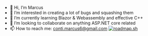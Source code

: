 - 👋 Hi, I’m Marcus
- 👀 I’m interested in creating a lot of bugs and squashing them
- 🌱 I’m currently learning Blazor & Webassembly and effective C++
- 💞️ I’m looking to collaborate on anything ASP.NET core related
- 📫 How to reach me: conti.marcus6@gmail.com
[![roadmap.sh](https://roadmap.sh/card/tall/669062bd7fc121949a135443?variant=dark&roadmaps=full-stack%2Cfrontend%2Cbackend)](https://roadmap.sh)
<!---
FunSnaps/FunSnaps is a ✨ special ✨ repository because its `README.md` (this file) appears on your GitHub profile.
You can click the Preview link to take a look at your changes.
--->
